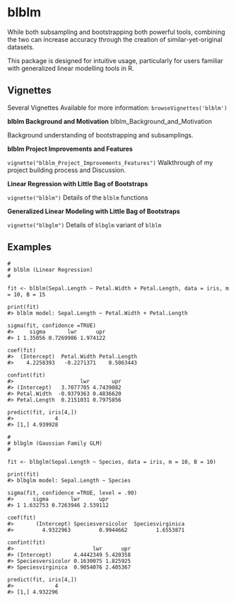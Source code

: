 # blblm

<!-- badges: start -->
<!-- badges: end -->

While both subsampling and bootstrapping both powerful tools, combining the two can increase accuracy through the creation of similar-yet-original datasets.

This package is designed for intuitive usage, particularly for users familiar with generalized linear modelling tools in R.


## Vignettes 

Several Vignettes Available for more information: 
`browseVignettes('blblm')`

**blblm Background and Motivation**
blblm_Background_and_Motivation

Background understanding of bootstrapping and subsamplings. 

**blblm Project Improvements and Features** 

`vignette("blblm_Project_Improvements_Features")`
Walkthrough of my project building process and Discussion.

**Linear Regression with Little Bag of Bootstraps**

`vignette("blblm")` 
Details of the `blblm` functions


**Generalized Linear Modeling with Little Bag of Bootstraps**

`vignette("blbglm")` 
Details of `blbglm` variant of `blblm`


## Examples

```
#
# blblm (Linear Regression)
#

fit <- blblm(Sepal.Length ~ Petal.Width + Petal.Length, data = iris, m = 10, B = 15

print(fit)
#> blblm model: Sepal.Length ~ Petal.Width + Petal.Length

sigma(fit, confidence =TRUE)
#>     sigma       lwr      upr
#> 1 1.35056 0.7269986 1.974122

coef(fit)
#>  (Intercept)  Petal.Width Petal.Length 
#>    4.2258393   -0.2271371    0.5063443

confint(fit)
#>                     lwr       upr
#> (Intercept)   3.7077705 4.7439082
#> Petal.Width  -0.9379363 0.4836620
#> Petal.Length  0.2151031 0.7975856

predict(fit, iris[4,])
#>             4
#> [1,] 4.939928

```


```
#
# blbglm (Gaussian Family GLM)
#

fit <- blbglm(Sepal.Length ~ Species, data = iris, m = 10, B = 10)

print(fit)
#> blbglm model: Sepal.Length ~ Species

sigma(fit, confidence =TRUE, level = .90)
#>      sigma       lwr      upr
#> 1 1.632753 0.7263946 2.539112

coef(fit)
#>       (Intercept) Speciesversicolor  Speciesvirginica 
#>         4.9322963         0.9944662         1.6553871

confint(fit)
#>                         lwr      upr
#> (Intercept)       4.4442349 5.420358
#> Speciesversicolor 0.1630075 1.825925
#> Speciesvirginica  0.9054076 2.405367

predict(fit, iris[4,])
#>             4
#> [1,] 4.932296

```
